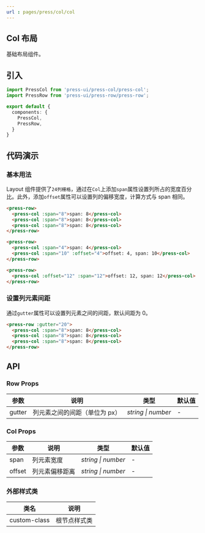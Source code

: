 ```yaml
---
url : pages/press/col/col
---
```


## Col 布局

基础布局组件。

## 引入

```ts
import PressCol from 'press-ui/press-col/press-col';
import PressRow from 'press-ui/press-row/press-row';

export default {
  components: {
    PressCol,
    PressRow,
  }
}
```

## 代码演示

### 基本用法

Layout 组件提供了`24列栅格`，通过在`Col`上添加`span`属性设置列所占的宽度百分比。此外，添加`offset`属性可以设置列的偏移宽度，计算方式与 span 相同。

```html
<press-row>
  <press-col :span="8">span: 8</press-col>
  <press-col :span="8">span: 8</press-col>
  <press-col :span="8">span: 8</press-col>
</press-row>

<press-row>
  <press-col :span="4">span: 4</press-col>
  <press-col :span="10" :offset="4">offset: 4, span: 10</press-col>
</press-row>

<press-row>
  <press-col :offset="12" :span="12">offset: 12, span: 12</press-col>
</press-row>
```

### 设置列元素间距

通过`gutter`属性可以设置列元素之间的间距，默认间距为 0。

```html
<press-row :gutter="20">
  <press-col :span="8">span: 8</press-col>
  <press-col :span="8">span: 8</press-col>
  <press-col :span="8">span: 8</press-col>
</press-row>
```

## API

### Row Props

| 参数   | 说明                          | 类型               | 默认值 |
| ------ | ----------------------------- | ------------------ | ------ |
| gutter | 列元素之间的间距（单位为 px） | _string \| number_ | -      |

### Col Props

| 参数   | 说明           | 类型               | 默认值 |
| ------ | -------------- | ------------------ | ------ |
| span   | 列元素宽度     | _string \| number_ | -      |
| offset | 列元素偏移距离 | _string \| number_ | -      |

### 外部样式类

| 类名         | 说明         |
| ------------ | ------------ |
| custom-class | 根节点样式类 |
